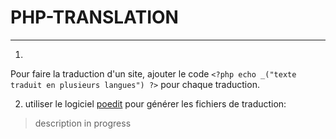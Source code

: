 # PHP-TRANSLATION #

----------



1) 
Pour faire la traduction d'un site, ajouter le code `<?php echo _("texte traduit en plusieurs langues") ?>` pour chaque traduction.

2) utiliser le logiciel [poedit](https://poedit.net/download) pour générer les fichiers de traduction:

> description in progress